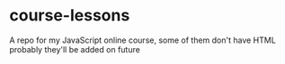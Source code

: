 # course-lessons
A repo for my JavaScript online course, some of them don't have HTML probably they'll be added on future
